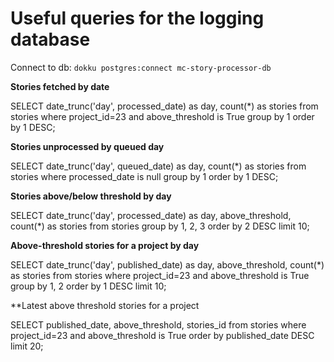Useful queries for the logging database
=======================================

Connect to db: `dokku postgres:connect mc-story-processor-db`

**Stories fetched by date**

SELECT date_trunc('day', processed_date) as day, count(*) as stories from stories where project_id=23 and above_threshold is True group by 1 order by 1  DESC;

**Stories unprocessed by queued day**

SELECT date_trunc('day', queued_date) as day, count(*) as stories from stories where processed_date is null group by 1 order by 1  DESC;

**Stories above/below threshold by day**

SELECT date_trunc('day', processed_date) as day, above_threshold,  count(*) as stories from stories group by 1, 2, 3 order by 2 DESC limit 10;

**Above-threshold stories for a project by day**

SELECT date_trunc('day', published_date) as day, above_threshold,  count(*) as stories from stories where project_id=23 and above_threshold is True group by 1, 2 order by 1 DESC limit 10;

**Latest above threshold stories for a project

SELECT published_date, above_threshold,  stories_id from stories where project_id=23 and above_threshold is True order by published_date DESC limit 20;